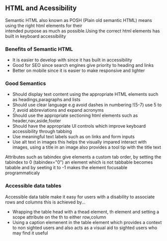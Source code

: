 ## HTML and Acessibility

Semantic HTML also known as POSH (Plain old semantic HTML) means using the right html elements for their  
intended purpose as much as possible.Using the correct html elements has built in keyboard accessibility

### Benefits of Semantic HTML

- It is easier to develop with since it has built in accessibility
- Good for SEO since search engines give priority to heading and links
- Better on mobile since it is easier to make responsive and lighter

### Good Semantics

- Should display text content using the appropriate HTML elements such as headings,paragraphs and lists
- Should use clear language e.g avoid dashes in numbering !(5-7) use 5 to 7, avoid abbreviations and expand acronyms
- Should use the appropriate sectioning html elements such as header,nav,aside,footer
- Should have the appropriate UI controls which improve keyboard accessibility through tabbing
- Use meaningful text labels such as on links and form inputs
- Use alt text in images this helps the visually impared interact with images, using a title in an image also provides a tool tip with the title text

Attributes such as tabindex give elements a custom tab order, by setting the tabindex to 0 (tabindex="0")
an element which is not tabbable becomes tabable and by seeting it to -1 makes the element focusable programmaticaly

### Accessible data tables

Accessible data table make it easy for users with a disability to associate rows and columns this is achieved by...

- Wrapping the table head with a thead element, th element and setting a scope attribute on the th to either row,column
- Using a caption elemenent in the table element which provides a context to non sighted users and also acts as a visual aid to sighted users who may find it useful
